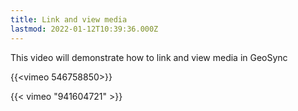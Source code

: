 ```yaml
---
title: Link and view media
lastmod: 2022-01-12T10:39:36.000Z
---
```


This video will demonstrate how to link and view media in GeoSync

{{\<vimeo 546758850>}}

{{< vimeo "941604721" >}}

